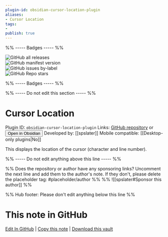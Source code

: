 ```yaml
---
plugin-id: obsidian-cursor-location-plugin
aliases:
- Cursor Location
tags: 
- 
publish: true
---
```


%% ----- Badges ----- %%

![GitHub all releases](https://img.shields.io/github/downloads/spslater/obsidian-cursor-location-plugin/total?color=573E7A&logo=github&style=for-the-badge)   
![GitHub manifest version](https://img.shields.io/github/manifest-json/v/spslater/obsidian-cursor-location-plugin?color=573E7A&logo=github&style=for-the-badge)   
![GitHub issues by-label](https://img.shields.io/github/issues/spslater/obsidian-cursor-location-plugin/help%20wanted?color=573E7A&logo=github&style=for-the-badge)   
![GitHub Repo stars](https://img.shields.io/github/stars/spslater/obsidian-cursor-location-plugin?color=573E7A&logo=github&style=for-the-badge)

%% ----- Badges ----- %%

%% ----- Do not edit this section ----- %%

# Cursor Location

Plugin ID: `obsidian-cursor-location-plugin`
Links: [GitHub repository](https://github.com/spslater/obsidian-cursor-location-plugin) or [<button id=HH>Open in Obsidian</button>](obsidian://show-plugin?id=obsidian-cursor-location-plugin)
Developed by: [[spslater]]
Mobile compatible: [[Desktop-only plugins|No]]

This displays the location of the cursor (character and line number).

%% ----- Do not edit anything above this line ----- %% 

%% Does the repository or author have any sponsoring links? Uncomment the next line and add them to the author's note. If they don't, please delete the placeholder tag: #placeholder/author %%
%% ![[spslater#Sponsor this author]] %%

%% Hub footer: Please don't edit anything below this line %%

# This note in GitHub

<span class="git-footer">[Edit In GitHub](https://github.dev/obsidian-community/obsidian-hub/blob/main/02%20-%20Community%20Expansions/02.05%20All%20Community%20Expansions/Plugins/obsidian-cursor-location-plugin.md "git-hub-edit-note") | [Copy this note](https://raw.githubusercontent.com/obsidian-community/obsidian-hub/main/02%20-%20Community%20Expansions/02.05%20All%20Community%20Expansions/Plugins/obsidian-cursor-location-plugin.md "git-hub-copy-note") | [Download this vault](https://github.com/obsidian-community/obsidian-hub/archive/refs/heads/main.zip "git-hub-download-vault") </span>
